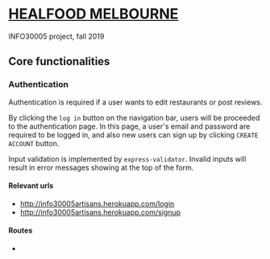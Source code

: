 # [HEALFOOD MELBOURNE](http://info30005artisans.herokuapp.com)
INFO30005 project, fall 2019

## Core functionalities

### Authentication

Authentication is required if a user wants to edit restaurants
or post reviews.

By clicking the `log in` button on the navigation bar, users
will be proceeded to the authentication page. In this page, a
user's email and password are required to be logged in, and
also new users can sign up by clicking `CREATE ACCOUNT` button.

Input validation is implemented by `express-validator`. Invalid
inputs will result in error messages showing at the top of the form.

#### Relevant urls
- http://info30005artisans.herokuapp.com/login
- http://info30005artisans.herokuapp.com/signup

#### Routes
- 
